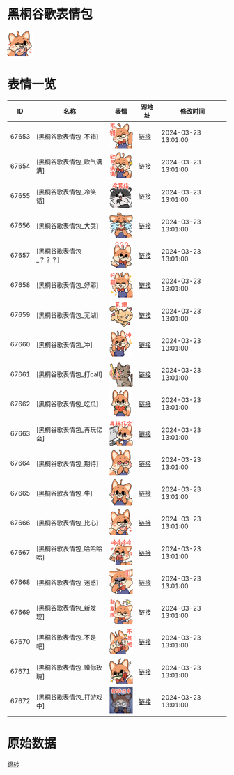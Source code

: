 # 黑桐谷歌表情包

<img src="./cover.png" height="60" alt="cover" />

# 表情一览

|ID|名称|表情|源地址|修改时间|
|----|----|----|----|----|
|67653|[黑桐谷歌表情包_不错]|<img src="./pic/067653_%5B黑桐谷歌表情包_不错%5D.png" height="60" alt="不错"/>|[链接](https://i0.hdslb.com/bfs/garb/5d631315beaeb488412c2dcc8c5b95b4dd4dd67e.png)|2024-03-23 13:01:00|
|67654|[黑桐谷歌表情包_欧气满满]|<img src="./pic/067654_%5B黑桐谷歌表情包_欧气满满%5D.png" height="60" alt="欧气满满"/>|[链接](https://i0.hdslb.com/bfs/garb/880ed7ed428b6da3cfa01bf55d0632cf761d4e7a.png)|2024-03-23 13:01:00|
|67655|[黑桐谷歌表情包_冷笑话]|<img src="./pic/067655_%5B黑桐谷歌表情包_冷笑话%5D.png" height="60" alt="冷笑话"/>|[链接](https://i0.hdslb.com/bfs/garb/e86af442e52ab86b442fb1d01f182c2fddb077e9.png)|2024-03-23 13:01:00|
|67656|[黑桐谷歌表情包_大哭]|<img src="./pic/067656_%5B黑桐谷歌表情包_大哭%5D.png" height="60" alt="大哭"/>|[链接](https://i0.hdslb.com/bfs/garb/2a5b72f0fe1982bb55bd818cd1f86a2ce82bb840.png)|2024-03-23 13:01:00|
|67657|[黑桐谷歌表情包_？？？]|<img src="./pic/067657_%5B黑桐谷歌表情包_？？？%5D.png" height="60" alt="？？？"/>|[链接](https://i0.hdslb.com/bfs/garb/2b6a91f67a1f7771e96135d859cd391be6dcfc4d.png)|2024-03-23 13:01:00|
|67658|[黑桐谷歌表情包_好耶]|<img src="./pic/067658_%5B黑桐谷歌表情包_好耶%5D.png" height="60" alt="好耶"/>|[链接](https://i0.hdslb.com/bfs/garb/61f7612b2a4a6a88e711a16943b3293b692bba7d.png)|2024-03-23 13:01:00|
|67659|[黑桐谷歌表情包_芜湖]|<img src="./pic/067659_%5B黑桐谷歌表情包_芜湖%5D.png" height="60" alt="芜湖"/>|[链接](https://i0.hdslb.com/bfs/garb/c87f812bb7029ad704082692248645229ef7e495.png)|2024-03-23 13:01:00|
|67660|[黑桐谷歌表情包_冲]|<img src="./pic/067660_%5B黑桐谷歌表情包_冲%5D.png" height="60" alt="冲"/>|[链接](https://i0.hdslb.com/bfs/garb/fdf3244503c2a9d6769e537381b438a3858a9245.png)|2024-03-23 13:01:00|
|67661|[黑桐谷歌表情包_打call]|<img src="./pic/067661_%5B黑桐谷歌表情包_打call%5D.png" height="60" alt="打call"/>|[链接](https://i0.hdslb.com/bfs/garb/01720e14eac3b09bdde4c0bd4c6931afa603ffe2.png)|2024-03-23 13:01:00|
|67662|[黑桐谷歌表情包_吃瓜]|<img src="./pic/067662_%5B黑桐谷歌表情包_吃瓜%5D.png" height="60" alt="吃瓜"/>|[链接](https://i0.hdslb.com/bfs/garb/ae10a2bee0c2e38b99c8075b87b649231fa237de.png)|2024-03-23 13:01:00|
|67663|[黑桐谷歌表情包_再玩亿会]|<img src="./pic/067663_%5B黑桐谷歌表情包_再玩亿会%5D.png" height="60" alt="再玩亿会"/>|[链接](https://i0.hdslb.com/bfs/garb/97e0dba912002ee1d12a24f8d537ce1b6c63932c.png)|2024-03-23 13:01:00|
|67664|[黑桐谷歌表情包_期待]|<img src="./pic/067664_%5B黑桐谷歌表情包_期待%5D.png" height="60" alt="期待"/>|[链接](https://i0.hdslb.com/bfs/garb/3dd656b692a0c90d71b7c3b3916d84b082217925.png)|2024-03-23 13:01:00|
|67665|[黑桐谷歌表情包_牛]|<img src="./pic/067665_%5B黑桐谷歌表情包_牛%5D.png" height="60" alt="牛"/>|[链接](https://i0.hdslb.com/bfs/garb/5c57a2671249ef7c90ac984c1c6c39148d9703b8.png)|2024-03-23 13:01:00|
|67666|[黑桐谷歌表情包_比心]|<img src="./pic/067666_%5B黑桐谷歌表情包_比心%5D.png" height="60" alt="比心"/>|[链接](https://i0.hdslb.com/bfs/garb/245abfc8f64ce735c27ecf214ef23c73b661e9f8.png)|2024-03-23 13:01:00|
|67667|[黑桐谷歌表情包_哈哈哈哈]|<img src="./pic/067667_%5B黑桐谷歌表情包_哈哈哈哈%5D.png" height="60" alt="哈哈哈哈"/>|[链接](https://i0.hdslb.com/bfs/garb/ea1812ee194597e55e35162339e2252fe8b5b4f9.png)|2024-03-23 13:01:00|
|67668|[黑桐谷歌表情包_迷惑]|<img src="./pic/067668_%5B黑桐谷歌表情包_迷惑%5D.png" height="60" alt="迷惑"/>|[链接](https://i0.hdslb.com/bfs/garb/82f30bc1c17ff26ae97ecf4f77ca1fb3fa83fd95.png)|2024-03-23 13:01:00|
|67669|[黑桐谷歌表情包_新发现]|<img src="./pic/067669_%5B黑桐谷歌表情包_新发现%5D.png" height="60" alt="新发现"/>|[链接](https://i0.hdslb.com/bfs/garb/348e2ab7e1953772d75e897002165990b239bb96.png)|2024-03-23 13:01:00|
|67670|[黑桐谷歌表情包_不是吧]|<img src="./pic/067670_%5B黑桐谷歌表情包_不是吧%5D.png" height="60" alt="不是吧"/>|[链接](https://i0.hdslb.com/bfs/garb/e4a8f2356f90e09f03f83896feb166a29dc20ecf.png)|2024-03-23 13:01:00|
|67671|[黑桐谷歌表情包_赠你玫瑰]|<img src="./pic/067671_%5B黑桐谷歌表情包_赠你玫瑰%5D.png" height="60" alt="赠你玫瑰"/>|[链接](https://i0.hdslb.com/bfs/garb/e1568ef6618521b1138b619c3fd5c51f224da889.png)|2024-03-23 13:01:00|
|67672|[黑桐谷歌表情包_打游戏中]|<img src="./pic/067672_%5B黑桐谷歌表情包_打游戏中%5D.png" height="60" alt="打游戏中"/>|[链接](https://i0.hdslb.com/bfs/garb/f2dfa8836fd4881d9f1d0539da8c6fc707b6a550.png)|2024-03-23 13:01:00|

# 原始数据

[跳转](./raw.json)

